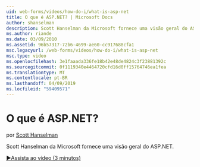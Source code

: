 ```yaml
---
uid: web-forms/videos/how-do-i/what-is-asp-net
title: O que é ASP.NET? | Microsoft Docs
author: shanselman
description: Scott Hanselman da Microsoft fornece uma visão geral do ASP.NET.
ms.author: riande
ms.date: 03/09/2010
ms.assetid: 96b57317-72b6-4699-ae60-cc917688cfa1
msc.legacyurl: /web-forms/videos/how-do-i/what-is-asp-net
msc.type: video
ms.openlocfilehash: 3e1faaada336fe18b42e48de4824c3f23881392c
ms.sourcegitcommit: 0f1119340e4464720cfd16d0ff15764746ea1fea
ms.translationtype: MT
ms.contentlocale: pt-BR
ms.lasthandoff: 04/09/2019
ms.locfileid: "59409571"
---
```

# <a name="what-is-aspnet"></a>O que é ASP.NET?

por [Scott Hanselman](https://github.com/shanselman)

Scott Hanselman da Microsoft fornece uma visão geral do ASP.NET.

[&#9654;Assista ao vídeo (3 minutos)](https://channel9.msdn.com/Blogs/ASP-NET-Site-Videos/what-is-asp-net)
